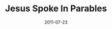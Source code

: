 ---
layout: message
category: message
series: "Jesus: The Greatest Show on Earth"
title: "Jesus Spoke In Parables"
date: 2011-07-23
message_id: 684
---